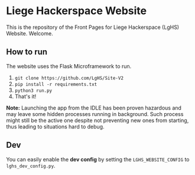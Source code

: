 # Liege Hackerspace Website

This is the repository of the Front Pages for
Liege Hackerspace (LgHS) Website. Welcome.

## How to run

The website uses the Flask Microframework to run.

1. `git clone https://github.com/LgHS/Site-V2`
1. `pip install -r requirements.txt`
1. `python3 run.py`
1. That's it!

**Note:** Launching the app from the IDLE has been proven hazardous 
and may leave some hidden processes running in background.
Such process might still be the active one despite not preventing new ones from starting,
thus leading to situations hard to debug.

## Dev

You can easily enable the **dev config** by setting the `LGHS_WEBSITE_CONFIG` 
to `lghs_dev_config.py`.
